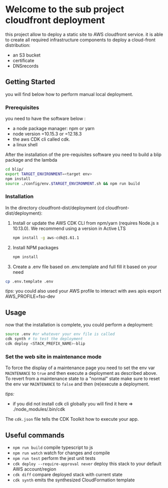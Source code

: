 # Welcome to the sub project cloudfront deployment

this project allow to deploy a static site to AWS cloudfront service.
it is able to create all required infrastructure components to deploy a cloud-front distribution:

* an S3 bucket
* certificate
* DNSrecords

## Getting Started

you will find below how to perform manual local deployment.

### Prerequisites

you need to have the software below :

* a node package manager: npm or yarn
* node version =10.15.3 or =12.18.3
* the aws CDK cli called cdk.
* a linux shell

After the installation of the pre-requisites software you need to build a blip package and the lambda

```sh
cd blip/
export TARGET_ENVIRONMENT=<target env>
npm install
source ./config/env.$TARGET_ENVIRONMENT.sh && npm run build
```

### Installation

In the directory cloudfront-dist/deployment (cd cloudfront-dist/deployment):

1. Install or update the AWS CDK CLI from npm/yarn (requires Node.js ≥ 10.13.0). We recommend using a version in Active LTS

    ```bash
    npm install -g aws-cdk@1.61.1
    ```

2. Install NPM packages

    ```sh
    npm install
    ```

3. Create a .env file based on .env.template and full fill it based on your need

```sh
cp .env.template .env
```

*tips:*
you could also used your AWS profile to interact with aws apis
export AWS_PROFILE=fso-dev

## Usage

now that the installation is complete, you could perform a deployment:

```sh
source .env #or whatever your env file is called
cdk synth # to test the deployment
cdk deploy <STACK_PREFIX_NAME>-blip
```

### Set the web site in maintenance mode
To force the display of a maintenance page you need to set the env var `MAINTENANCE` to `true` and then execute a deployment as described above.  
To revert from a maintenance state to a "normal" state make sure to reset the env var `MAINTENANCE` to `false` and then (re)execute a deployment.  

*tips:*

* if you did not install cdk cli globally you will find it here => ./node_modules/.bin/cdk

The `cdk.json` file tells the CDK Toolkit how to execute your app.

## Useful commands

* `npm run build`   compile typescript to js
* `npm run watch`   watch for changes and compile
* `npm run test`    perform the jest unit tests
* `cdk deploy --require-approval never`      deploy this stack to your default AWS account/region
* `cdk diff`        compare deployed stack with current state
* `cdk synth`       emits the synthesized CloudFormation template